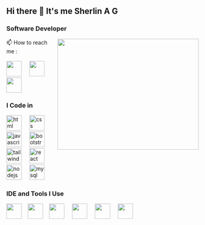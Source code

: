 ## Hi there 👋 It's me Sherlin A G

### Software Developer
<img align="right" width="370" height="290" src="https://i.postimg.cc/vZTbfsSc/coding.gif">

📫 How to reach me :
<br /><br/> [<img src="https://i.postimg.cc/4N8PBnTb/instagram.png" height="40" width="40" />](https://www.instagram.com/itz_ags.18/) <img width="12" />  [<img src="https://cdn.jsdelivr.net/gh/devicons/devicon@latest/icons/twitter/twitter-original.svg" height="40" width="40" />](https://x.com/life_racer_18/) <img width="12" /> [<img src="https://cdn.jsdelivr.net/gh/devicons/devicon@latest/icons/linkedin/linkedin-original.svg" height="40" width="40" />](https://www.linkedin.com/in/sherlin18ag/)

### I Code in

<div align="left">
  <img src="https://cdn.jsdelivr.net/gh/devicons/devicon@latest/icons/html5/html5-original.svg" height="40" alt="html logo"  />
  <img width="12" />
  <img src="https://cdn.jsdelivr.net/gh/devicons/devicon@latest/icons/css3/css3-original.svg" height="40" alt="css logo"  />
  <img width="12" />
  <img src="https://cdn.jsdelivr.net/gh/devicons/devicon/icons/javascript/javascript-original.svg" height="40" alt="javascript logo"  />
  <img width="12" />
  <img src="https://cdn.jsdelivr.net/gh/devicons/devicon@latest/icons/bootstrap/bootstrap-original.svg" height="40" alt="bootstrap logo"  />
  <img width="12" />
  <img src="https://cdn.jsdelivr.net/gh/devicons/devicon@latest/icons/tailwindcss/tailwindcss-original.svg" height="40" alt="tailwindcss logo"  />
  <img width="12" />
  <img src="https://cdn.jsdelivr.net/gh/devicons/devicon/icons/react/react-original.svg" height="40" alt="react logo"  />
  <img width="12" />
  <img src="https://devicon-website.vercel.app/api/nodejs/original.svg" height="40" alt="nodejs logo"  />
  <img width="12" />
  <img src="https://cdn.jsdelivr.net/gh/devicons/devicon@latest/icons/mysql/mysql-original.svg" height="40" alt="mysql logo"  />
</div>

### IDE and Tools I Use

<img height="40" width="40" src="https://cdn.jsdelivr.net/gh/devicons/devicon@latest/icons/vscode/vscode-original.svg"/><img width="12" /> <img height="40" width="40" src="https://cdn.jsdelivr.net/gh/devicons/devicon@latest/icons/git/git-original.svg"/><img width="12" /> <img height="40" width="40" src="https://cdn.jsdelivr.net/gh/devicons/devicon@latest/icons/github/github-original.svg"/> <img width="12" /> <img height="40" width="40" src="https://cdn.jsdelivr.net/gh/devicons/devicon@latest/icons/gitlab/gitlab-original.svg"/> <img width="12" /> <img height="40" width="40" src="https://cdn.jsdelivr.net/gh/devicons/devicon@latest/icons/figma/figma-original.svg"/> <img width="12" /> <img height="40" width="40" src="https://cdn.jsdelivr.net/gh/devicons/devicon@latest/icons/netlify/netlify-original.svg"/>
